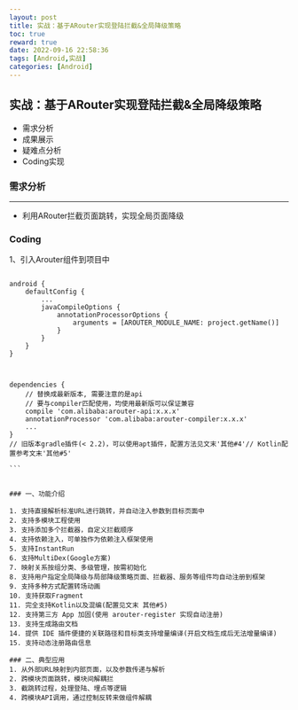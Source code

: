 ```yaml
---
layout: post
title: 实战：基于ARouter实现登陆拦截&全局降级策略
toc: true
reward: true
date: 2022-09-16 22:58:36
tags: [Android,实战]
categories: [Android]
---
```

##  实战：基于ARouter实现登陆拦截&全局降级策略

* 需求分析
* 成果展示
* 疑难点分析
* Coding实现
### 需求分析
  

* * *


  * 利用ARouter拦截页面跳转，实现全局页面降级
<!-- more -->
### Coding
1、引入Arouter组件到项目中
````

android {
    defaultConfig {
        ...
        javaCompileOptions {
            annotationProcessorOptions {
                arguments = [AROUTER_MODULE_NAME: project.getName()]
            }
        }
    }
}



dependencies {
    // 替换成最新版本, 需要注意的是api
    // 要与compiler匹配使用，均使用最新版可以保证兼容
    compile 'com.alibaba:arouter-api:x.x.x'
    annotationProcessor 'com.alibaba:arouter-compiler:x.x.x'
    ...
}
// 旧版本gradle插件(< 2.2)，可以使用apt插件，配置方法见文末'其他#4'// Kotlin配置参考文末'其他#5'

```


### 一、功能介绍

1. 支持直接解析标准URL进行跳转，并自动注入参数到目标页面中
2. 支持多模块工程使用
3. 支持添加多个拦截器，自定义拦截顺序
4. 支持依赖注入，可单独作为依赖注入框架使用
5. 支持InstantRun
6. 支持MultiDex(Google方案)
7. 映射关系按组分类、多级管理，按需初始化
8. 支持用户指定全局降级与局部降级策略页面、拦截器、服务等组件均自动注册到框架
9. 支持多种方式配置转场动画
10. 支持获取Fragment
11. 完全支持Kotlin以及混编(配置见文末 其他#5)
12. 支持第三方 App 加固(使用 arouter-register 实现自动注册)
13. 支持生成路由文档
14. 提供 IDE 插件便捷的关联路径和目标类支持增量编译(开启文档生成后无法增量编译)
15. 支持动态注册路由信息

### 二、典型应用
1. 从外部URL映射到内部页面，以及参数传递与解析
2. 跨模块页面跳转，模块间解耦拦
3. 截跳转过程，处理登陆、埋点等逻辑
4. 跨模块API调用，通过控制反转来做组件解耦